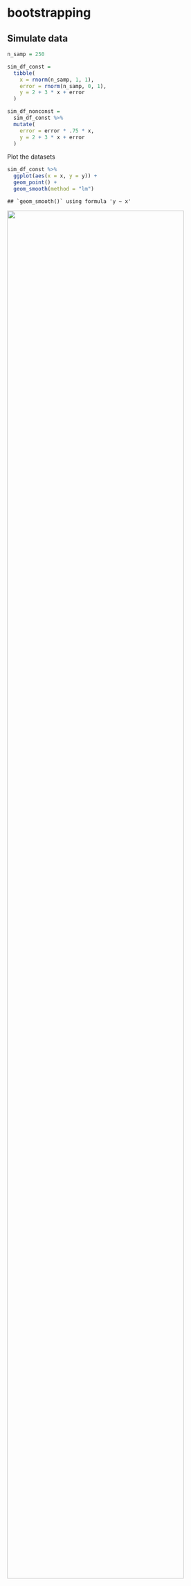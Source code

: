 bootstrapping
================

## Simulate data

``` r
n_samp = 250 

sim_df_const = 
  tibble(
    x = rnorm(n_samp, 1, 1), 
    error = rnorm(n_samp, 0, 1), 
    y = 2 + 3 * x + error
  )

sim_df_nonconst = 
  sim_df_const %>% 
  mutate(
    error = error * .75 * x, 
    y = 2 + 3 * x + error
  )
```

Plot the datasets

``` r
sim_df_const %>% 
  ggplot(aes(x = x, y = y)) + 
  geom_point() + 
  geom_smooth(method = "lm")
```

    ## `geom_smooth()` using formula 'y ~ x'

<img src="bootstrapping_files/figure-gfm/unnamed-chunk-2-1.png" width="90%" />

``` r
sim_df_nonconst %>% 
  ggplot(aes(x = x, y = y)) + 
  geom_point() + 
  geom_smooth(method = "lm")
```

    ## `geom_smooth()` using formula 'y ~ x'

<img src="bootstrapping_files/figure-gfm/unnamed-chunk-2-2.png" width="90%" />

``` r
lm(y ~ x, data = sim_df_const) %>%  broom::tidy()
```

    ## # A tibble: 2 x 5
    ##   term        estimate std.error statistic   p.value
    ##   <chr>          <dbl>     <dbl>     <dbl>     <dbl>
    ## 1 (Intercept)     1.98    0.0981      20.2 3.65e- 54
    ## 2 x               3.04    0.0699      43.5 3.84e-118

``` r
lm(y ~ x, data = sim_df_nonconst) %>% broom::tidy()
```

    ## # A tibble: 2 x 5
    ##   term        estimate std.error statistic   p.value
    ##   <chr>          <dbl>     <dbl>     <dbl>     <dbl>
    ## 1 (Intercept)     1.93    0.105       18.5 1.88e- 48
    ## 2 x               3.11    0.0747      41.7 5.76e-114

## Draw one bootstrap sample

``` r
boot_sample = function(df) {
  
  sample_frac(df, replace = TRUE) %>% 
    arrange(x)
  
}
```

Check if this works…

``` r
boot_sample(sim_df_nonconst) %>%
  ggplot(aes(x = x, y = y)) + 
  geom_point(alpha = .3) + 
  geom_smooth(method = "lm")
```

    ## `geom_smooth()` using formula 'y ~ x'

<img src="bootstrapping_files/figure-gfm/unnamed-chunk-5-1.png" width="90%" />

``` r
  ylim(-5, 16)
```

    ## <ScaleContinuousPosition>
    ##  Range:  
    ##  Limits:   -5 --   16

``` r
boot_sample(sim_df_nonconst) %>% 
  lm(y ~ x, data = .) %>% 
  broom::tidy()
```

    ## # A tibble: 2 x 5
    ##   term        estimate std.error statistic   p.value
    ##   <chr>          <dbl>     <dbl>     <dbl>     <dbl>
    ## 1 (Intercept)     1.90    0.0982      19.3 2.45e- 51
    ## 2 x               3.14    0.0688      45.6 1.18e-122

## Many samples and analysis

``` r
boot_straps = 
  tibble(
    strap_number = 1:1000, 
    strap_sample = rerun(1000, boot_sample(sim_df_nonconst))
  )
```

Can I run my analysis on these…?

``` r
boot_results = 
  boot_straps %>% 
  mutate(
    models = map(.x = strap_sample, ~lm(y ~ x, data = .x)), 
    results = map(models, broom::tidy)
  ) %>% 
  select(strap_number, results) %>% 
  unnest(results)
```

What do I have now?

Not super interested in std.error:p.value in this case… Interested in
distribution of estimated intercept and slope for each strap

``` r
boot_results %>% 
  group_by(term) %>% 
  summarize(
    mean_est = mean(estimate), 
    sd_est = sd(estimate)
  )
```

    ## `summarise()` ungrouping output (override with `.groups` argument)

    ## # A tibble: 2 x 3
    ##   term        mean_est sd_est
    ##   <chr>          <dbl>  <dbl>
    ## 1 (Intercept)     1.93 0.0748
    ## 2 x               3.11 0.101

^ Bootstrap is getting uncertainty estimates that are more accurate than
we got in just the one sample…?

Look at the distributions…

Under repeated sampling, this is what the estimated slopes are going to
be:

``` r
boot_results %>% 
  filter(term == "x") %>% 
  ggplot(aes(x = estimate)) + 
  geom_density()
```

<img src="bootstrapping_files/figure-gfm/unnamed-chunk-10-1.png" width="90%" />

Construct bootstrap CI based on repeated sampling

``` r
boot_results %>% 
  group_by(term) %>% 
  summarize(
    ci_lower = quantile(estimate, 0.025), 
    ci_upper = quantile(estimate, 0.975)
  )
```

    ## `summarise()` ungrouping output (override with `.groups` argument)

    ## # A tibble: 2 x 3
    ##   term        ci_lower ci_upper
    ##   <chr>          <dbl>    <dbl>
    ## 1 (Intercept)     1.79     2.08
    ## 2 x               2.91     3.31

## Bootstrap using modelr

Can we simplify anything?

This creates the kind of sample that we did by hand when we made the
function to draw a sample with replacement… resample object

Here we are: generating 1000 bootstrap samples, analyzing and
summarizing each, extracting results, summarizing results to get the
mean and std error of the estimates …. in just this chunk of code below
\!\!

``` r
sim_df_nonconst %>% 
  bootstrap(1000, id = "strap_number") %>% 
  mutate(
    models = map(.x = strap, ~lm(y ~ x, data = .x)), 
    results = map(models, broom::tidy)
  ) %>% 
  select(strap_number, results) %>% 
  unnest(results) %>% 
  group_by(term) %>% 
  summarize(
    mean_est = mean(estimate), 
    sd_est = sd(estimate)
  )
```

    ## `summarise()` ungrouping output (override with `.groups` argument)

    ## # A tibble: 2 x 3
    ##   term        mean_est sd_est
    ##   <chr>          <dbl>  <dbl>
    ## 1 (Intercept)     1.93 0.0762
    ## 2 x               3.11 0.104
